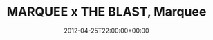 ---
templateKey: event
guid: 08970750-6eab-11ea-99c5-002590d1d1b0
date: 2012-04-25T22:00:00+00:00
eventTime: '10pm'
title: MARQUEE x THE BLAST, Marquee
artist: MARQUEE x THE BLAST
city: Taipei
venue: Marquee
group: LEO37
url: https://www.facebook.com/events/192919127480761/
---